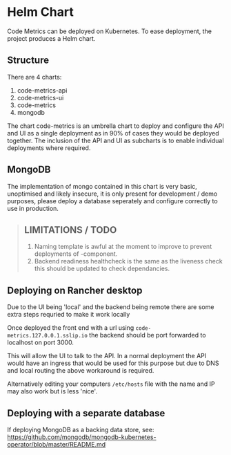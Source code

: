 # Helm Chart

Code Metrics can be deployed on Kubernetes. To ease deployment, the project produces a Helm chart.

## Structure

There are 4 charts:

1. code-metrics-api
2. code-metrics-ui
3. code-metrics
4. mongodb

The chart code-metrics is an umbrella chart to deploy and configure the API and UI as a 
single deployment as in 90% of cases they would be deployed together. The inclusion of the 
API and UI as subcharts is to enable individual deployments where required.

## MongoDB

The implementation of mongo contained in this chart is very basic, unoptimised and likely insecure, it is only present for development / demo purposes, please deploy a database seperately and configure correctly to use in production.

> ## LIMITATIONS / TODO
> 1. Naming template is awful at the moment to improve to prevent deployments of <realease-name>-component.
> 2. Backend readiness healthcheck is the same as the liveness check this should be updated to check dependancies.

## Deploying on Rancher desktop

Due to the UI being 'local' and the backend being remote there are some extra steps requried to make it work locally

Once deployed the front end with a url using `code-metrics.127.0.0.1.sslip.io` the backend should be port forwarded to localhost on port 3000.

This will allow the UI to talk to the API. In a normal deployment the API would have an ingress that would be used for this purpose but due to DNS and local routing the above workaround is required.

Alternatively editing your computers `/etc/hosts` file with the name and IP may also work but is less 'nice'.

## Deploying with a separate database

If deploying MongoDB as a backing data store, see: https://github.com/mongodb/mongodb-kubernetes-operator/blob/master/README.md

